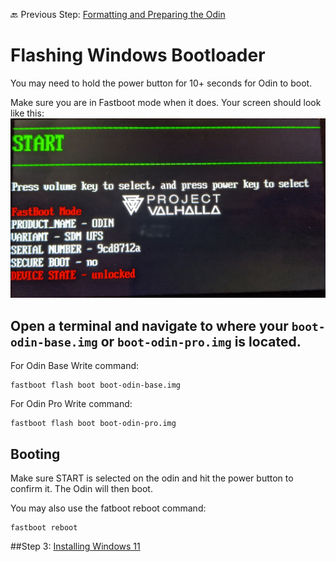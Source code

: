 🔙 Previous Step: [Formatting and Preparing the Odin](https://github.com/ProjectValhalla/OdinWindowsGuides/blob/main/pages/FlashingProjectValhallaFirmware.md)

# Flashing Windows Bootloader

You may need to hold the power button for 10+ seconds for Odin to boot.

Make sure you are in Fastboot mode when it does. Your screen should look like this:
![Odin Valhalla Fastboot](/images/valhalla_fastboot.jpg)


## Open a terminal and navigate to where your `boot-odin-base.img` or `boot-odin-pro.img` is located.

For Odin Base Write command:
```
fastboot flash boot boot-odin-base.img
```

For Odin Pro Write command:
```
fastboot flash boot boot-odin-pro.img
```

## Booting

Make sure START is selected on the odin and hit the power button to confirm it. The Odin will then boot.

You may also use the fatboot reboot command:
```
fastboot reboot
```
##Step 3: [Installing Windows 11](https://github.com/ProjectValhalla/OdinWindowsGuides/blob/main/pages/InstallingWindows11.md)
